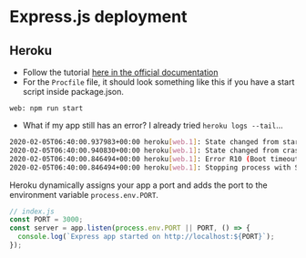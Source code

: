 # Express.js deployment

## Heroku

- Follow the tutorial [here in the official documentation](https://devcenter.heroku.com/articles/getting-started-with-nodejs#set-up)
- For the `Procfile` file, it should look something like this if you have a start script inside package.json.

```
web: npm run start
```

- What if my app still has an error? I already tried `heroku logs --tail`...

```sh
2020-02-05T06:40:00.937983+00:00 heroku[web.1]: State changed from starting to crashed
2020-02-05T06:40:00.940830+00:00 heroku[web.1]: State changed from crashed to starting
2020-02-05T06:40:00.846494+00:00 heroku[web.1]: Error R10 (Boot timeout) -> Web process failed to bind to $PORT within 60 seconds of launch
2020-02-05T06:40:00.846494+00:00 heroku[web.1]: Stopping process with SIGKILL
```

Heroku dynamically assigns your app a port and adds the port to the environment variable `process.env.PORT`.

```js
// index.js
const PORT = 3000;
const server = app.listen(process.env.PORT || PORT, () => {
  console.log(`Express app started on http://localhost:${PORT}`);
});
```

